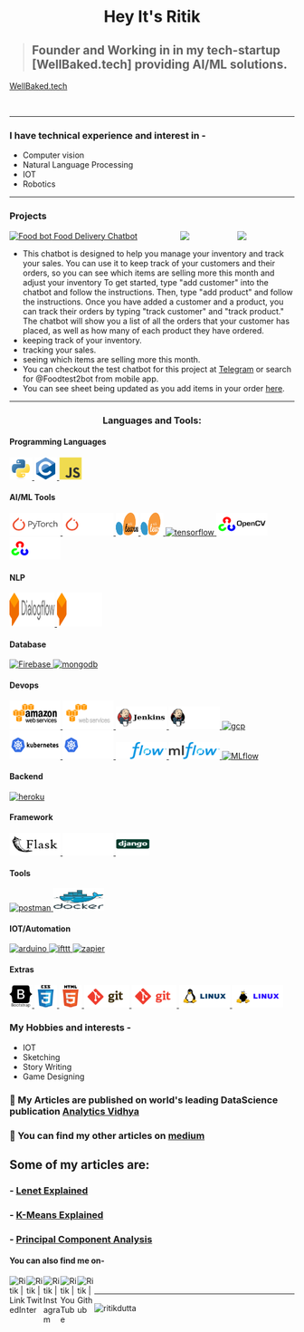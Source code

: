 <h1 align="center">Hey It's Ritik</h1>

><h2>Founder and  Working in in my tech-startup [WellBaked.tech] providing AI/ML solutions.
[WellBaked.tech](https://wellbakedtechteam.github.io/wellbakedtech)

<br>
</h2>

---
### I have technical experience and interest in -
* Computer vision 
* Natural Language Processing 
* IOT 
* Robotics
<!-- * Game Designing -->

---
### Projects





<img src="./media/ammohammo.gif#gh-light-mode-only" align="right" width='20%'></img>
<img src="./media/ammohammo_dark.gif#gh-dark-mode-only" align="right" width='20%'></img>

<!-- ![chat](./media/ammohammo.gif#gh-light-mode-only)
![chat](./media/ammohammo_dark.gif#gh-dark-mode-only) -->



<a href="https://github.com/RitikDutta/Food-Divilery-chatbot" target="_blank" rel="noreferrer"> <img src="https://cdn-icons-png.flaticon.com/512/849/849551.png" alt="Food bot" width="40" height="40"/> Food Delivery Chatbot </a> 
- This chatbot is designed to help you manage your inventory and track your sales. You can use it to keep track of your customers and their orders, so you can see which items are selling more this month and adjust your inventory To get started, type "add customer" into the chatbot and follow the instructions. Then, type "add product" and follow the instructions. Once you have added a customer and a product, you can track their orders by typing "track customer" and "track product." The chatbot will show you a list of all the orders that your customer has placed, as well as how many of each product they have ordered. 
- keeping track of your inventory.
- tracking your sales.
- seeing which items are selling more this month.
- You can checkout the test chatbot for this project at [Telegram](https://web.telegram.org/z/#1203590128) or search for @Foodtest2bot from mobile app.
- You can see sheet being updated as you add items in your order [here](https://docs.google.com/spreadsheets/d/1GPMEzuC_28VxZelBfd1c9iqO6Gocbkl5SM-QqbPwYnc/edit#gid=0).

---



<h3 align="center">Languages and Tools:</h3>

<h4>Programming Languages</h4>

<p align="left"> 

<a href="https://www.python.org" target="_blank" rel="noreferrer"> <img src="https://raw.githubusercontent.com/devicons/devicon/master/icons/python/python-original.svg" alt="python" width="40" height="40"/> </a>
<a href="https://www.cprogramming.com/" target="_blank" rel="noreferrer"> <img src="https://raw.githubusercontent.com/devicons/devicon/master/icons/c/c-original.svg" alt="c" width="40" height="40"/> </a>
<a href="https://developer.mozilla.org/en-US/docs/Web/JavaScript" target="_blank" rel="noreferrer"> <img src="https://raw.githubusercontent.com/devicons/devicon/master/icons/javascript/javascript-original.svg" alt="javascript" width="40" height="40"/> </a>


<h4>AI/ML Tools</h4>

<a href="https://pytorch.org/#gh-light-mode-only" target="_blank"> <img src="./media/pytorch_light.svg#gh-light-mode-only" alt="pytorch" width="90" height="40"/> </a>
<a href="https://pytorch.org/#gh-dark-mode-only" target="_blank"> <img src="./media/pytorch_dark.svg#gh-dark-mode-only" alt="pytorch" width="90" height="40"/> </a> 
<a href="https://scikit-learn.org/#gh-light-mode-only" target="_blank"> <img src="./media/sklearn_light.svg#gh-light-mode-only" alt="scikit_learn" width="40" height="40"/> </a> 
<a href="https://scikit-learn.org/#gh-dark-mode-only" target="_blank"> <img src="./media/sklearn_dark.svg#gh-dark-mode-only" alt="scikit_learn" width="40" height="40"/> </a> 
<a href="https://www.tensorflow.org" target="_blank"> <img src="https://www.vectorlogo.zone/logos/tensorflow/tensorflow-ar21.svg" alt="tensorflow" width="90" height="40"/> </a>
<a href="https://opencv.org/https://scikit-learn.org/#gh-light-mode-only" target="_blank"> <img src="./media/opencv_light.svg#gh-light-mode-only" alt="opencv" width="90" height="40"/> </a> 
<a href="https://opencv.org/https://scikit-learn.org/#gh-dark-mode-only" target="_blank"> <img src="./media/opencv_dark.svg#gh-dark-mode-only" alt="opencv" width="90" height="40"/> </a> 

<h4>NLP</h4>
<a href="https://cloud.google.com/dialogflow/docs#gh-light-mode-only" target="_blank"> <img src="./media/dialogflow_light.svg#gh-light-mode-only" alt="dialogflow" width="80" height="60"/> </a>
<a href="https://cloud.google.com/dialogflow/docs#gh-dark-mode-only" target="_blank"> <img src="./media/dialogflow_dark.svg#gh-dark-mode-only" alt="dialogflow" width="80" height="60"/> </a>
<!-- <a href="https://rasa.com/" target="_blank"> <img src="https://upload.wikimedia.org/wikipedia/commons/e/e4/Rasa_nlu_horizontal_purple.svg" alt="rasa" width="70" height="60"/> </a>
<a href="https://aws.amazon.com/lex/#gh-light-mode-only" target="_blank"> <img src="./media/amazonlex_light.svg#gh-light-mode-only" alt="lex" width="100" height="60"/> </a>
<a href="https://aws.amazon.com/lex/#gh-dark-mode-only" target="_blank"> <img src="./media/amazonlex_dark.svg#gh-dark-mode-only" alt="lex" width="100" height="60"/> </a> -->

<h4>Database</h4>

<a href="https://firebase.google.com/" target="_blank"> <img src="https://www.vectorlogo.zone/logos/firebase/firebase-ar21.svg" alt="Firebase" width="90" height="50"/> </a> 
<a href="https://www.mongodb.com/" target="_blank"> <img src="https://www.vectorlogo.zone/logos/mongodb/mongodb-ar21.svg" alt="mongodb" width="90" height="50"/> </a> 
<!-- <a href="https://www.mysql.com/" target="_blank"> <img src="https://www.vectorlogo.zone/logos/mysql/mysql-horizontal.svg" alt="mysql" width="90" height="50"/> </a>  -->

<h4>Devops</h4>

<a href="https://aws.amazon.com/#gh-light-mode-only" target="_blank"> <img src="./media/aws_light.svg#gh-light-mode-only" alt="aws" width="90" height="50"/> </a> 
<a href="https://aws.amazon.com/#gh-dark-mode-only" target="_blank"> <img src="./media/aws_dark.svg#gh-dark-mode-only" alt="aws" width="90" height="50"/> </a> 
<a href="https://www.jenkins.io#gh-light-mode-only" target="_blank" rel="noreferrer"> <img src="./media/jenkins_light.svg#gh-light-mode-only" alt="jenkins" width="90" height="40"/> </a>
<a href="https://www.jenkins.io#gh-dark-mode-only" target="_blank" rel="noreferrer"> <img src="./media/jenkins_dark.svg#gh-dark-mode-only" alt="jenkins" width="90" height="40"/> </a>
<a href="https://cloud.google.com" target="_blank" rel="noreferrer"> <img src="https://www.vectorlogo.zone/logos/google_cloud/google_cloud-ar21.svg" alt="gcp" width="80" height="40"/> </a>
<a href="https://kubernetes.io#gh-light-mode-only" target="_blank" rel="noreferrer"> <img src="./media/kuber_light.svg#gh-light-mode-only" alt="kubernetes" width="90" height="50"/> </a>
<a href="https://kubernetes.io#gh-dark-mode-only" target="_blank" rel="noreferrer"> <img src="./media/kuber_dark.svg#gh-dark-mode-only" alt="kubernetes" width="90" height="50"/> </a>
<a href="https://mlflow.org/#gh-light-mode-only" target="_blank" rel="noreferrer"> <img src="./media/mlflow_light.svg#gh-light-mode-only" alt="MLflow" width="90" height="30"/> </a>
<a href="https://mlflow.org/#gh-dark-mode-only" target="_blank" rel="noreferrer"> <img src="./media/mlflow_dark.svg#gh-dark-mode-only" alt="MLflow" width="90" height="30"/> </a>
<a href="https://mlflow.org/" target="_blank" rel="noreferrer"> <img src="https://dvc.org/img/dvc_icon-color--square_vector.svg" alt="MLflow" width="100" height="30"/> </a>

<h4>Backend</h4>

<a href="https://heroku.com" target="_blank" rel="noreferrer"> <img src="https://www.vectorlogo.zone/logos/heroku/heroku-ar21.svg" alt="heroku" width="90" height="40"/> </a>
<!-- <a href="https://aws.amazon.com/#gh-light-mode-only" target="_blank"> <img src="./media/aws_light.svg#gh-light-mode-only" alt="aws" width="90" height="50"/> </a> 
<a href="https://aws.amazon.com/#gh-dark-mode-only" target="_blank"> <img src="./media/aws_dark.svg#gh-dark-mode-only" alt="aws" width="90" height="50"/> </a>  
<a href="https://azure.microsoft.com/en-in/" target="_blank" rel="noreferrer"> <img src="https://www.vectorlogo.zone/logos/microsoft_azure/microsoft_azure-ar21.svg" alt="azure" width="90" height="40"/> </a> -->

<h4>Framework</h4>
<a href="https://flask.palletsprojects.com/#gh-light-mode-only" target="_blank" rel="noreferrer"> <img src="./media/flask_light.svg#gh-light-mode-only" alt="flask" width="90" height="40"/> </a>
<a href="https://flask.palletsprojects.com/#gh-dark-mode-only" target="_blank" rel="noreferrer"> <img src="./media/flask_dark.svg#gh-dark-mode-only" alt="flask" width="90" height="40"/> </a>
<a href="https://www.djangoproject.com/" target="_blank" rel="noreferrer"> <img src="https://raw.githubusercontent.com/devicons/devicon/master/icons/django/django-original.svg" alt="django" width="60" height="40"/> </a>

<h4>Tools</h4>

<a href="https://postman.com" target="_blank" rel="noreferrer"> <img src="https://www.vectorlogo.zone/logos/getpostman/getpostman-ar21.svg" alt="postman" width="90" height="40"/> </a>
<a href="https://www.docker.com/" target="_blank" rel="noreferrer"> <img src="https://raw.githubusercontent.com/devicons/devicon/master/icons/docker/docker-original-wordmark.svg" alt="docker" width="90" height="40"/> </a>

<h4>IOT/Automation</h4>

<a href="https://www.arduino.cc/" target="_blank"> <img src="https://www.vectorlogo.zone/logos/arduino/arduino-ar21.svg" alt="arduino" width="80" height="40"/> </a>
<a href="https://ifttt.com/" target="_blank" rel="noreferrer"> <img src="https://www.vectorlogo.zone/logos/ifttt/ifttt-ar21.svg" alt="ifttt" width="80" height="40"/> </a>
<a href="https://zapier.com" target="_blank" rel="noreferrer"> <img src="https://www.vectorlogo.zone/logos/zapier/zapier-ar21.svg" alt="zapier" width="90" height="40"/> </a>

<h4>Extras</h4> 
<a href="https://getbootstrap.com" target="_blank"> <img src="https://raw.githubusercontent.com/devicons/devicon/master/icons/bootstrap/bootstrap-plain-wordmark.svg" alt="bootstrap" width="40" height="40"/> </a> 
<a href="https://www.w3schools.com/css/" target="_blank"> <img src="https://raw.githubusercontent.com/devicons/devicon/master/icons/css3/css3-original-wordmark.svg" alt="css3" width="40" height="40"/> </a> 
<a href="https://www.w3.org/html/" target="_blank"> <img src="https://raw.githubusercontent.com/devicons/devicon/master/icons/html5/html5-original-wordmark.svg" alt="html5" width="40" height="40"/> </a> 
<a href="https://git-scm.com/#gh-light-mode-only" target="_blank"> <img src="./media/git_light.svg#gh-light-mode-only" alt="git" width="80" height="40"/> </a> 
<a href="https://git-scm.com/#gh-dark-mode-only" target="_blank"> <img src="./media/git_dark.svg#gh-dark-mode-only" alt="git" width="80" height="40"/> </a> 
<a href="https://www.linux.org/#gh-light-mode-only" target="_blank"> <img src="./media/linux_light.svg#gh-light-mode-only" alt="linux" width="90" height="40"/> </a> 
<a href="https://www.linux.org/#gh-dark-mode-only" target="_blank"> <img src="./media/linux_dark.svg#gh-dark-mode-only" alt="linux" width="90" height="40"/> </a> 
 
</p>

### My Hobbies and interests -
* IOT
* Sketching
* Story Writing
* Game Designing

### 📝 My Articles are published on world's leading DataScience publication [Analytics Vidhya](https://medium.com/analytics-vidhya/alexnet-in-a-nutshell-4a9445e92d6d)

### 📝 You can find my other articles on [medium](https://medium.com/@ritikduttagd)
## Some of my articles are:
### - [Lenet Explained](https://medium.com/@ritikduttagd/lenet-in-a-nutshell-2303330cc7db)
### - [K-Means Explained](https://medium.com/@ritikduttagd/k-means-in-a-nutshell-6d06c7a78ff7)
### - [Principal Component Analysis](https://medium.com/@ritikduttagd/principal-component-analysis-pca-in-a-nutshell-6e422e1bb529)

#### You can also find me on- 

[<img align="left" alt="Ritik | LinkedIn" width="30px" src="https://img.icons8.com/color/48/000000/linkedin.png" />][linkedin]
[<img align="left" alt="Ritik | Twitter" width="30px" src="https://img.icons8.com/fluent/48/000000/twitter.png" />][twitter]
[<img align="left" alt="Ritik | Instagram" width="30px" src="https://img.icons8.com/fluent/48/000000/instagram-new.png" />][Instagram]
[<img align="left" alt="Ritik | YouTube" width="30px" src="https://www.vectorlogo.zone/logos/youtube/youtube-tile.svg" />][YouTube]
[<img align="left" alt="Ritik | Github" width="30px" src="https://www.vectorlogo.zone/logos/github/github-tile.svg" />][Github]


<br>

<hr>

[linkedin]: https://www.linkedin.com/in/ritik-dutta-6037a6173/
[twitter]: https://twitter.com/RitikDutta7
[Instagram]: https://www.instagram.com/wellbakedtech
[YouTube]: https://www.youtube.com/channel/UCVnpiOjYyDE_Z4seJ5MyKXQ
[Github]: https://github.com/RitikDutta


<p><img align="center" src="https://github-readme-streak-stats.herokuapp.com/?user=ritikdutta&" alt="ritikdutta" /></p>
